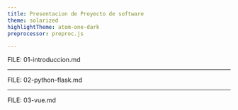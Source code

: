 ```yaml
---
title: Presentacion de Proyecto de software
theme: solarized
highlightTheme: atom-one-dark
preprocessor: preproc.js

---
```


FILE: 01-introduccion.md

---

FILE: 02-python-flask.md

---

FILE: 03-vue.md
